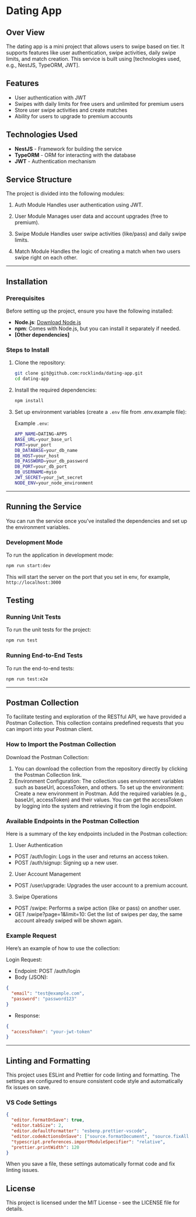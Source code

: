 # Dating App

## Over View

The dating app is a mini project that allows users to swipe based on tier. It supports features like user authentication, swipe activities, daily swipe limits, and match creation. This service is built using [technologies used, e.g., NestJS, TypeORM, JWT].

## Features

- User authentication with JWT
- Swipes with daily limits for free users and unlimited for premium users
- Store user swipe activities and create matches
- Ability for users to upgrade to premium accounts

## Technologies Used

- **NestJS** - Framework for building the service
- **TypeORM** - ORM for interacting with the database
- **JWT** - Authentication mechanism

## Service Structure
The project is divided into the following modules:

1. Auth Module
Handles user authentication using JWT.

2. User Module
Manages user data and account upgrades (free to premium).

3. Swipe Module
Handles user swipe activities (like/pass) and daily swipe limits.

4. Match Module
Handles the logic of creating a match when two users swipe right on each other.

---

## Installation

### Prerequisites

Before setting up the project, ensure you have the following installed:

- **Node.js**: [Download Node.js](https://nodejs.org/)
- **npm**: Comes with Node.js, but you can install it separately if needed.
- **[Other dependencies]**

### Steps to Install

1. Clone the repository:

    ```bash
    git clone git@github.com:rocklinda/dating-app.git
    cd dating-app
    ```

2. Install the required dependencies:

    ```bash
    npm install
    ```

3. Set up environment variables (create a `.env` file from .env.example file):

    Example `.env`:

    ```bash
    APP_NAME=DATING-APPS
    BASE_URL=your_base_url
    PORT=your_port
    DB_DATABASE=your_db_name
    DB_HOST=your_host
    DB_PASSWORD=your_db_password
    DB_PORT=your_db_port
    DB_USERNAME=myio
    JWT_SECRET=your_jwt_secret
    NODE_ENV=your_node_environment
    ```

---

## Running the Service

You can run the service once you've installed the dependencies and set up the environment variables.

### Development Mode

To run the application in development mode:

```bash
npm run start:dev
```
This will start the server on the port that you set in env, for example, `http://localhost:3000`

## Testing

### Running Unit Tests
To run the unit tests for the project:
```bash
npm run test
```

### Running End-to-End Tests
To run the end-to-end tests:
```bash
npm run test:e2e
```
---
## Postman Collection
To facilitate testing and exploration of the RESTful API, we have provided a Postman Collection. This collection contains predefined requests that you can import into your Postman client.

### How to Import the Postman Collection
Download the Postman Collection:

1. You can download the collection from the repository directly by clicking the Postman Collection link.
2. Environment Configuration:
   The collection uses environment variables such as baseUrl, accessToken, and others.
To set up the environment:
Create a new environment in Postman.
Add the required variables (e.g., baseUrl, accessToken) and their values.
You can get the accessToken by logging into the system and retrieving it from the login endpoint.

### Available Endpoints in the Postman Collection
Here is a summary of the key endpoints included in the Postman collection:

1. User Authentication
- POST /auth/login: Logs in the user and returns an access token.
- POST /auth/signup: Signing up a new user.
2. User Account Management
- POST /user/upgrade: Upgrades the user account to a premium account.
3. Swipe Operations
- POST /swipe: Performs a swipe action (like or pass) on another user.
- GET /swipe?page=1&limit=10: Get the list of swipes per day, the same account already swiped will be shown again.

### Example Request
Here’s an example of how to use the collection:

Login Request:
- Endpoint: POST /auth/login
- Body (JSON):
```json
{
  "email": "test@example.com",
  "password": "password123"
}
```
- Response:
```json
{
  "accessToken": "your-jwt-token"
}

```
---

## Linting and Formatting
This project uses ESLint and Prettier for code linting and formatting. The settings are configured to ensure consistent code style and automatically fix issues on save.

### VS Code Settings
```json
{
  "editor.formatOnSave": true,
  "editor.tabSize": 2,
  "editor.defaultFormatter": "esbenp.prettier-vscode",
  "editor.codeActionsOnSave": ["source.formatDocument", "source.fixAll.eslint", "source.organizeImports"],
  "typescript.preferences.importModuleSpecifier": "relative",
  "prettier.printWidth": 120
}
```
When you save a file, these settings automatically format code and fix linting issues.

## License
This project is licensed under the MIT License - see the LICENSE file for details.

